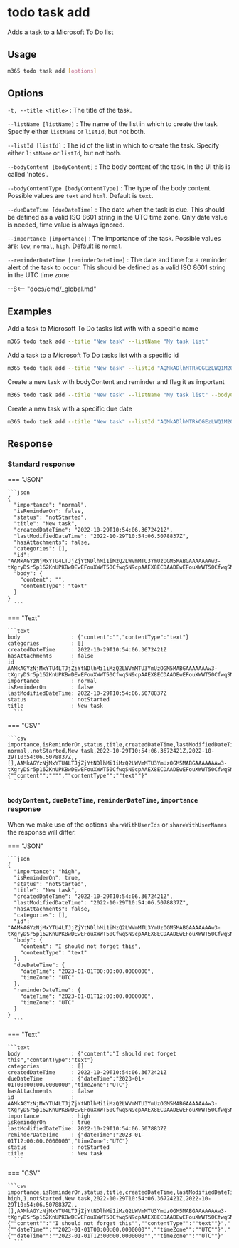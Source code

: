 # todo task add

Adds a task to a Microsoft To Do list

## Usage

```sh
m365 todo task add [options]
```

## Options

`-t, --title <title>`
: The title of the task.

`--listName [listName]`
: The name of the list in which to create the task. Specify either `listName` or `listId`, but not both.

`--listId [listId]`
: The id of the list in which to create the task. Specify either `listName` or `listId`, but not both.

`--bodyContent [bodyContent]`
: The body content of the task. In the UI this is called 'notes'.

`--bodyContentType [bodyContentType]`
: The type of the body content. Possible values are `text` and `html`. Default is `text`.

`--dueDateTime [dueDateTime]`
: The date when the task is due. This should be defined as a valid ISO 8601 string in the UTC time zone. Only date value is needed, time value is always ignored.

`--importance [importance]`
: The importance of the task. Possible values are: `low`, `normal`, `high`. Default is `normal`.

`--reminderDateTime [reminderDateTime]`
: The date and time for a reminder alert of the task to occur. This should be defined as a valid ISO 8601 string in the UTC time zone.

--8<-- "docs/cmd/_global.md"

## Examples

Add a task to Microsoft To Do tasks list with with a specific name

```sh
m365 todo task add --title "New task" --listName "My task list"
```

Add a task to a Microsoft To Do tasks list with a specific id

```sh
m365 todo task add --title "New task" --listId "AQMkADlhMTRkOGEzLWQ1M2QtNGVkNS04NjdmLWU0NzJhMjZmZWNmMwAuAAADKvwNgAMNPE_zFNRJXVrU1wEAhHKQZHItDEOVCn8U3xuA2AABmQeVPwAAAA=="
```

Create a new task with bodyContent and reminder and flag it as important

```sh
m365 todo task add --title "New task" --listName "My task list" --bodyContent "I should not forget this" --reminderDateTime 2023-01-01T12:00:00Z --importance high
```

Create a new task with a specific due date

```sh
m365 todo task add --title "New task" --listId "AQMkADlhMTRkOGEzLWQ1M2QtNGVkNS04NjdmLWU0NzJhMjZmZWNmMwAuAAADKvwNgAMNPE_zFNRJXVrU1wEAhHKQZHItDEOVCn8U3xuA2AABmQeVPwAAAA==" --dueDateTime 2023-01-01
```

## Response

### Standard response

=== "JSON"

    ```json
    {
      "importance": "normal",
      "isReminderOn": false,
      "status": "notStarted",
      "title": "New task",
      "createdDateTime": "2022-10-29T10:54:06.3672421Z",
      "lastModifiedDateTime": "2022-10-29T10:54:06.5078837Z",
      "hasAttachments": false,
      "categories": [],
      "id": "AAMkAGYzNjMxYTU4LTJjZjYtNDlhMi1iMzQ2LWVmMTU3YmUzOGM5MABGAAAAAAAw3-tXgryDSr5p162KnUPKBwDEwEFouXWWT50CfwqSN9cpAAEX8ECDAADEwEFouXWWT50CfwqSN9cpAAEX8GuPAAA=",
      "body": {
        "content": "",
        "contentType": "text"
      }
    }
	  ```

=== "Text"

    ```text
    body                : {"content":"","contentType":"text"}
    categories          : []
    createdDateTime     : 2022-10-29T10:54:06.3672421Z
    hasAttachments      : false
    id                  : AAMkAGYzNjMxYTU4LTJjZjYtNDlhMi1iMzQ2LWVmMTU3YmUzOGM5MABGAAAAAAAw3-tXgryDSr5p162KnUPKBwDEwEFouXWWT50CfwqSN9cpAAEX8ECDAADEwEFouXWWT50CfwqSN9cpAAEX8GuPAAA=
    importance          : normal
    isReminderOn        : false
    lastModifiedDateTime: 2022-10-29T10:54:06.5078837Z
    status              : notStarted
    title               : New task
	  ```

=== "CSV"

    ```csv
    importance,isReminderOn,status,title,createdDateTime,lastModifiedDateTime,hasAttachments,categories,id,body
    normal,,notStarted,New task,2022-10-29T10:54:06.3672421Z,2022-10-29T10:54:06.5078837Z,,[],AAMkAGYzNjMxYTU4LTJjZjYtNDlhMi1iMzQ2LWVmMTU3YmUzOGM5MABGAAAAAAAw3-tXgryDSr5p162KnUPKBwDEwEFouXWWT50CfwqSN9cpAAEX8ECDAADEwEFouXWWT50CfwqSN9cpAAEX8GuPAAA=,"{""content"":"""",""contentType"":""text""}"
	  ```

### `bodyContent`, `dueDateTime`, `reminderDateTime`, `importance` response

When we make use of the options `shareWithUserIds` or `shareWithUserNames` the response will differ. 

=== "JSON"

    ```json
    {
      "importance": "high",
      "isReminderOn": true,
      "status": "notStarted",
      "title": "New task",
      "createdDateTime": "2022-10-29T10:54:06.3672421Z",
      "lastModifiedDateTime": "2022-10-29T10:54:06.5078837Z",
      "hasAttachments": false,
      "categories": [],
      "id": "AAMkAGYzNjMxYTU4LTJjZjYtNDlhMi1iMzQ2LWVmMTU3YmUzOGM5MABGAAAAAAAw3-tXgryDSr5p162KnUPKBwDEwEFouXWWT50CfwqSN9cpAAEX8ECDAADEwEFouXWWT50CfwqSN9cpAAEX8GuPAAA=",
      "body": {
        "content": "I should not forget this",
        "contentType": "text"
      },
      "dueDateTime": {
        "dateTime": "2023-01-01T00:00:00.0000000",
        "timeZone": "UTC"
      },
      "reminderDateTime": {
        "dateTime": "2023-01-01T12:00:00.0000000",
        "timeZone": "UTC"
      }
    }
	  ```

=== "Text"

    ```text
    body                : {"content":"I should not forget this","contentType":"text"}
    categories          : []
    createdDateTime     : 2022-10-29T10:54:06.3672421Z
    dueDateTime         : {"dateTime":"2023-01-01T00:00:00.0000000","timeZone":"UTC"}
    hasAttachments      : false
    id                  : AAMkAGYzNjMxYTU4LTJjZjYtNDlhMi1iMzQ2LWVmMTU3YmUzOGM5MABGAAAAAAAw3-tXgryDSr5p162KnUPKBwDEwEFouXWWT50CfwqSN9cpAAEX8ECDAADEwEFouXWWT50CfwqSN9cpAAEX8GuPAAA=
    importance          : high
    isReminderOn        : true
    lastModifiedDateTime: 2022-10-29T10:54:06.5078837Z
    reminderDateTime    : {"dateTime":"2023-01-01T12:00:00.0000000","timeZone":"UTC"}
    status              : notStarted
    title               : New task
	  ```

=== "CSV"

    ```csv
    importance,isReminderOn,status,title,createdDateTime,lastModifiedDateTime,hasAttachments,categories,id,body,dueDateTime,reminderDateTime
    high,1,notStarted,New task,2022-10-29T10:54:06.3672421Z,2022-10-29T10:54:06.5078837Z,,[],AAMkAGYzNjMxYTU4LTJjZjYtNDlhMi1iMzQ2LWVmMTU3YmUzOGM5MABGAAAAAAAw3-tXgryDSr5p162KnUPKBwDEwEFouXWWT50CfwqSN9cpAAEX8ECDAADEwEFouXWWT50CfwqSN9cpAAEX8GuPAAA=,"{""content"":""I should not forget this"",""contentType"":""text""}","{""dateTime"":""2023-01-01T00:00:00.0000000"",""timeZone"":""UTC""}","{""dateTime"":""2023-01-01T12:00:00.0000000"",""timeZone"":""UTC""}"
	  ```

